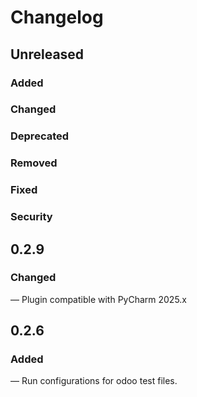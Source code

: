 # Changelog

## Unreleased

### Added

### Changed

### Deprecated

### Removed

### Fixed

### Security

## 0.2.9

### Changed

— Plugin compatible with PyCharm 2025.x

## 0.2.6

### Added

— Run configurations for odoo test files.

